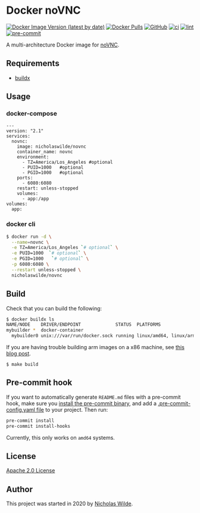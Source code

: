 # Docker noVNC
[![Docker Image Version (latest by date)](https://img.shields.io/docker/v/nicholaswilde/novnc)](https://hub.docker.com/r/nicholaswilde/novnc)
[![Docker Pulls](https://img.shields.io/docker/pulls/nicholaswilde/novnc)](https://hub.docker.com/r/nicholaswilde/novnc)
[![GitHub](https://img.shields.io/github/license/nicholaswilde/docker-novnc)](./LICENSE)
[![ci](https://github.com/nicholaswilde/docker-novnc/workflows/ci/badge.svg)](https://github.com/nicholaswilde/docker-novnc/actions?query=workflow%3Aci)
[![lint](https://github.com/nicholaswilde/docker-novnc/workflows/lint/badge.svg?branch=main)](https://github.com/nicholaswilde/docker-novnc/actions?query=workflow%3Alint)
[![pre-commit](https://img.shields.io/badge/pre--commit-enabled-brightgreen?logo=pre-commit&logoColor=white)](https://github.com/pre-commit/pre-commit)

A multi-architecture Docker image for [noVNC](https://novnc.com/).

## Requirements
- [buildx](https://docs.docker.com/engine/reference/commandline/buildx/)

## Usage
### docker-compose
```
---
version: "2.1"
services:
  novnc:
    image: nicholaswilde/novnc
    container_name: novnc
    environment:
      - TZ=America/Los_Angeles #optional
      - PUID=1000   #optional
      - PGID=1000   #optional
    ports:
      - 6080:6080
    restart: unless-stopped
    volumes:
      - app:/app
volumes:
  app:
```
### docker cli
```bash
$ docker run -d \
  --name=novnc \
  -e TZ=America/Los_Angeles `# optional` \
  -e PUID=1000  `# optional` \
  -e PGID=1000   `# optional` \
  -p 6080:6080 \
  --restart unless-stopped \
  nicholaswilde/novnc
```

## Build

Check that you can build the following:
```bash
$ docker buildx ls
NAME/NODE    DRIVER/ENDPOINT             STATUS  PLATFORMS
mybuilder *  docker-container
  mybuilder0 unix:///var/run/docker.sock running linux/amd64, linux/arm64, linux/arm/v7
```

If you are having trouble building arm images on a x86 machine, see [this blog post](https://www.docker.com/blog/getting-started-with-docker-for-arm-on-linux/).

```
$ make build
```

## Pre-commit hook

If you want to automatically generate `README.md` files with a pre-commit hook, make sure you
[install the pre-commit binary](https://pre-commit.com/#install), and add a [.pre-commit-config.yaml file](./.pre-commit-config.yaml)
to your project. Then run:

```bash
pre-commit install
pre-commit install-hooks
```
Currently, this only works on `amd64` systems.

## License

[Apache 2.0 License](./LICENSE)

## Author
This project was started in 2020 by [Nicholas Wilde](https://github.com/nicholaswilde/).
